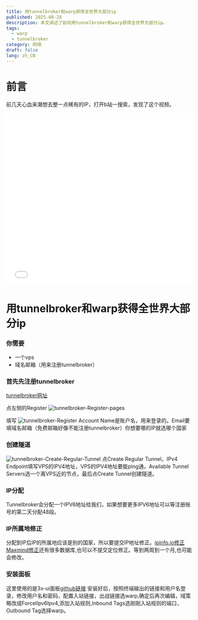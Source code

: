 ```yaml
---
title: 用tunnelbroker和warp获得全世界大部分ip
published: 2025-08-28
description: 本文讲述了如何用tunnelbroker和warp获得全世界大部分ip。
tags:
  - warp
  - tunnelbroker
category: 网络
draft: false
lang: zh_CN
---
```


# 前言
前几天心血来潮想去整一点稀有的IP，打开b站一搜索，发现了这个视频。

<iframe width="100%" height="468" src="//player.bilibili.com/player.html?bvid=BV1eK3uz8ECq" scrolling="no" border="0" frameborder="no" framespacing="0" allowfullscreen="true"> </iframe>


# 用tunnelbroker和warp获得全世界大部分ip

### 你需要

- 一个vps
- 域名邮箱（用来注册tunnelbroker）

### 首先先注册tunnelbroker
[tunnelbroker网址](https://tunnelbroker.net/)

点左侧的Register
![tunnelbroker-Register-pages](../assets/images/tunnelbroker-Register-pages.jpg)

填写
![tunnelbroker-Register](../assets/images/tunnelbroker-Register.jpg)
Account Name是账户名，用来登录的。Email要填域名邮箱（免费邮箱好像不能注册tunnelbroker）你想要哪的IP就选哪个国家

### 创建隧道
![tunnelbroker-Create-Regular-Tunnel](../assets/images/tunnelbroker-create-regular-tunnel.jpg)
点Create Regular Tunnel，IPv4 Endpoint填写VPS的IPV4地址，VPS的IPV4地址要能ping通，Available Tunnel Servers选一个离VPS近的节点，最后点Create Tunnel创建隧道。

### IP分配
Tunnelbroker会分配一个IPV6地址给我们，如果想要更多IPV6地址可以等注册账号的第二天分配48段。

### IP所属地修正
分配到IP后IP的所属地应该是别的国家，所以要提交IP地址修正。[ipinfo.io修正](https://ipinfo.io/corrections)
[Maxmind修正](https://www.maxmind.com/en/geoip-location-correction)还有很多数据库,也可以不提交定位修正。等到两周到一个月,也可能会修改。

### 安装面板
这里使用的是3x-ui面板[github链接](https://github.com/MHSanaei/3x-ui)
安装好后，按照终端输出的链接和用户名登录，修改用户名和密码，配置入站链接，出战链接选warp,确定后再次编辑，域策略改成ForcelIpv6Ipv4,添加入站规则,Inbound Tags选刚刚入站规则的端口，Outbound Tag选择warp。

